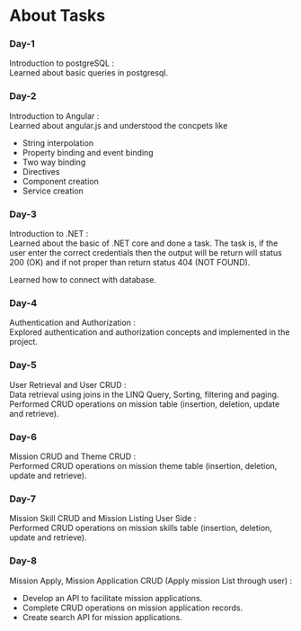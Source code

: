 # About Tasks

<h3>Day-1</h3>
Introduction to postgreSQL : <br>
Learned about basic queries in postgresql.

<h3>Day-2</h3>  
Introduction to Angular : <br>
Learned about angular.js and understood the concpets like 
<ul>
  <li>String interpolation</li>
  <li>Property binding and event binding</li>
  <li>Two way binding</li>
  <li>Directives</li>
  <li> Component creation</li>
  <li>Service creation</li>
</ul>

<h3>Day-3</h3>
Introduction to .NET : <br>
Learned about the basic of .NET core and done a task.
The task is, if the user enter the correct credentials then the output will be return will status 200 (OK) and if not proper than return status 404 (NOT FOUND).
<p>Learned how to connect with database.</p>

<h3>Day-4</h3>
Authentication and Authorization :<br>
Explored authentication and authorization concepts and implemented in the project.

<h3>Day-5</h3>
User Retrieval and User CRUD : <br>
Data retrieval using joins in the LINQ Query, Sorting, filtering and paging.<br>
Performed CRUD operations on mission table (insertion, deletion, update and retrieve).

<h3>Day-6</h3>
Mission CRUD and Theme CRUD :<br>
Performed CRUD operations on mission theme table (insertion, deletion, update and retrieve).

<h3>Day-7</h3>
Mission Skill CRUD and Mission Listing User Side :<br>
Performed CRUD operations on mission skills table (insertion, deletion, update and retrieve).

<h3>Day-8</h3>
Mission Apply, Mission Application CRUD (Apply mission List through user) :<br>
<ul>
  <li>Develop an API to facilitate mission applications.</li>
  <li>Complete CRUD operations on mission application records.</li>
  <li>Create search API for mission applications.</li>
</ul>


